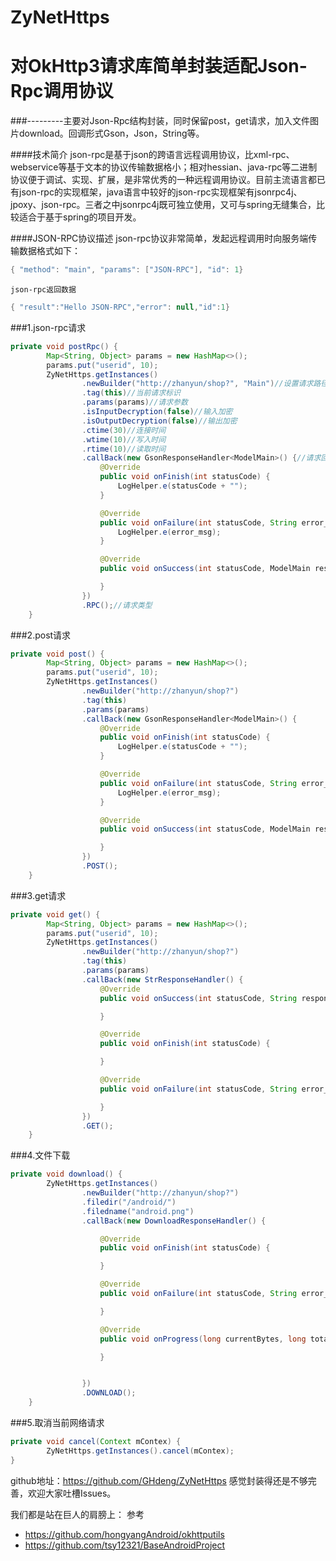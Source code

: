 # ZyNetHttps

# 对OkHttp3请求库简单封装适配Json-Rpc调用协议
###---------主要对Json-Rpc结构封装，同时保留post，get请求，加入文件图片download。回调形式Gson，Json，String等。

####技术简介
	json-rpc是基于json的跨语言远程调用协议，比xml-rpc、webservice等基于文本的协议传输数据格小；相对hessian、java-rpc等二进制协议便于调试、实现、扩展，是非常优秀的一种远程调用协议。目前主流语言都已有json-rpc的实现框架，java语言中较好的json-rpc实现框架有jsonrpc4j、jpoxy、json-rpc。三者之中jsonrpc4j既可独立使用，又可与spring无缝集合，比较适合于基于spring的项目开发。

####JSON-RPC协议描述
	json-rpc协议非常简单，发起远程调用时向服务端传输数据格式如下：
```java
{ "method": "main", "params": ["JSON-RPC"], "id": 1}
```
	json-rpc返回数据
```java
{ "result":"Hello JSON-RPC","error": null,"id":1} 
```

###1.json-rpc请求
```java
private void postRpc() {
        Map<String, Object> params = new HashMap<>();
        params.put("userid", 10);
        ZyNetHttps.getInstances()
                .newBuilder("http://zhanyun/shop?", "Main")//设置请求路径和请求方法名
                .tag(this)//当前请求标识
                .params(params)//请求参数
                .isInputDecryption(false)//输入加密
                .isOutputDecryption(false)//输出加密
                .ctime(30)//连接时间
                .wtime(10)//写入时间
                .rtime(10)//读取时间
                .callBack(new GsonResponseHandler<ModelMain>() {//请求回调
                    @Override
                    public void onFinish(int statusCode) {
                        LogHelper.e(statusCode + "");
                    }

                    @Override
                    public void onFailure(int statusCode, String error_msg) {
                        LogHelper.e(error_msg);
                    }

                    @Override
                    public void onSuccess(int statusCode, ModelMain response) {

                    }
                })
                .RPC();//请求类型
    }
```

###2.post请求
```java
private void post() {
        Map<String, Object> params = new HashMap<>();
        params.put("userid", 10);
        ZyNetHttps.getInstances()
                .newBuilder("http://zhanyun/shop?")
                .tag(this)
                .params(params)
                .callBack(new GsonResponseHandler<ModelMain>() {
                    @Override
                    public void onFinish(int statusCode) {
                        LogHelper.e(statusCode + "");
                    }

                    @Override
                    public void onFailure(int statusCode, String error_msg) {
                        LogHelper.e(error_msg);
                    }

                    @Override
                    public void onSuccess(int statusCode, ModelMain response) {

                    }
                })
                .POST();
    }
```

###3.get请求
```java
private void get() {
        Map<String, Object> params = new HashMap<>();
        params.put("userid", 10);
        ZyNetHttps.getInstances()
                .newBuilder("http://zhanyun/shop?")
                .tag(this)
                .params(params)
                .callBack(new StrResponseHandler() {
                    @Override
                    public void onSuccess(int statusCode, String response) {

                    }

                    @Override
                    public void onFinish(int statusCode) {

                    }

                    @Override
                    public void onFailure(int statusCode, String error_msg) {

                    }
                })
                .GET();
    }
```

###4.文件下载
```java
private void download() {
        ZyNetHttps.getInstances()
                .newBuilder("http://zhanyun/shop?")
                .filedir("/android/")
                .filedname("android.png")
                .callBack(new DownloadResponseHandler() {

                    @Override
                    public void onFinish(int statusCode) {

                    }

                    @Override
                    public void onFailure(int statusCode, String error_msg) {

                    }

                    @Override
                    public void onProgress(long currentBytes, long totalBytes) {

                    }


                })
                .DOWNLOAD();
    }
```

###5.取消当前网络请求
```java
private void cancel(Context mContex) {
        ZyNetHttps.getInstances().cancel(mContex);
}
```

github地址：https://github.com/GHdeng/ZyNetHttps
感觉封装得还是不够完善，欢迎大家吐槽Issues。


我们都是站在巨人的肩膀上：
参考
- https://github.com/hongyangAndroid/okhttputils
- https://github.com/tsy12321/BaseAndroidProject
